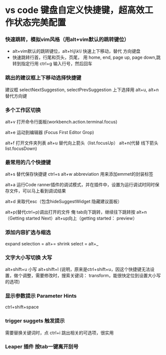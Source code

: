 # vs code 键盘自定义快捷键，超高效工作状态完美配置



### 快速跳转，模拟vim风格（用alt+vim默认的跳转键位）

- alt+vim默认的跳转键位，alt+h\j\k\l 快速上下移动，替代 方向键盘
- 快速跳转行首，行尾和页头，页尾， 用 home, end, page up, page down,跳转到指定行用 ctrl+g 输入行号，然后回车
### 跳出的建议框上下移动选择快捷键
 建议框 selectNextSuggestion, selectPrevSuggestion 上下选择用 alt+u, alt+n 替代方向键



### 多个工作区切换


 alt+v 打开命令行面板(workbench.action.terminal.focus)

 alt+e 运动到编辑器 (Focus First Editor Grop)

 alt+f 打开文件夹列表 alt+u 替代向上箭头（list.focusUp） alt+n(代替 线下箭头 list.focusDown)

 ### 最常用的几个快捷键

 alt+s 替代保存快捷键 ctrl+s 
 alt+w  abbreviation 用来添加emmet的封装标签

 alt+a 运行Code ranner插件的调试模式，并在插件中，设置为运行调试时同时保存文件，可以马上看到调试结果 

 alt+d 来取代esc（包含hideSuggestWidget 隐藏建议面板）

 alt+p(替代ctrl+p)调出打开的文件 俺 tab向下跳转，继续往下跳转按 alt+n（Getting started Next）alt+up向上（getting started： preview）

 
### **添加内容扩选与缩选** 
   expand selection = alt+= shrink select =  alt+_

### **文字大小写切换 大写** 
alt+shift+u  小写 alt+shift+l (说明，原来是ctrl+shift+u，因这个快捷键无法设置，做个调整，需要修改时，搜索关键词： transform，能很快定位到设置大小写的选项)

### 显示参数提示 Parameter Hints

ctrl+shift+space

### trigger suggets 触发提示

需要替换关键词时，点 ctrl+i 跳出相关的可选项，很实用

###  Leaper 插件 按tab一键离开刮号


